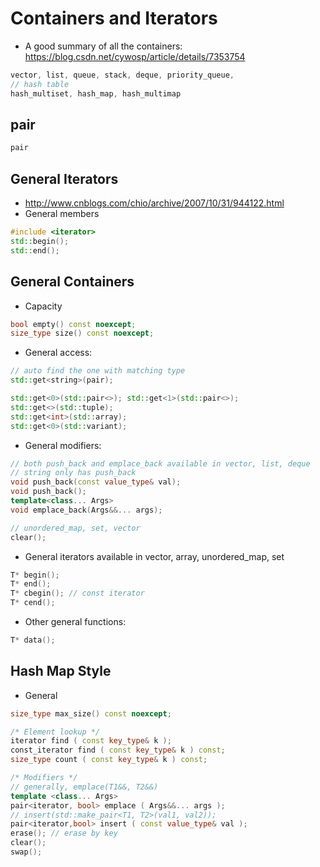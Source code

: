 # Containers and Iterators

- A good summary of all the containers: https://blog.csdn.net/cywosp/article/details/7353754
```cpp
vector, list, queue, stack, deque, priority_queue,
// hash table
hash_multiset, hash_map, hash_multimap
```

## pair
```cpp
pair
```

## General Iterators
- http://www.cnblogs.com/chio/archive/2007/10/31/944122.html
- General members
```cpp
#include <iterator>
std::begin();
std::end();
```

## General Containers
- Capacity
```cpp
bool empty() const noexcept;
size_type size() const noexcept;
```
- General access:
```cpp
// auto find the one with matching type
std::get<string>(pair);

std::get<0>(std::pair<>); std::get<1>(std::pair<>);
std::get<>(std::tuple);
std::get<int>(std::array);
std::get<0>(std::variant);
```
- General modifiers:
```cpp
// both push_back and emplace_back available in vector, list, deque
// string only has push_back
void push_back(const value_type& val);
void push_back();
template<class... Args>
void emplace_back(Args&&... args);

// unordered_map, set, vector
clear();
```
- General iterators available in vector, array, unordered_map, set
```cpp
T* begin();
T* end();
T* cbegin(); // const iterator
T* cend();
```
- Other general functions:
```cpp
T* data();
```

## Hash Map Style
- General
```cpp
size_type max_size() const noexcept;

/* Element lookup */
iterator find ( const key_type& k );
const_iterator find ( const key_type& k ) const;
size_type count ( const key_type& k ) const;

/* Modifiers */
// generally, emplace(T1&&, T2&&)
template <class... Args>
pair<iterator, bool> emplace ( Args&&... args );
// insert(std::make_pair<T1, T2>(val1, val2));
pair<iterator,bool> insert ( const value_type& val );
erase(); // erase by key
clear();
swap();
```